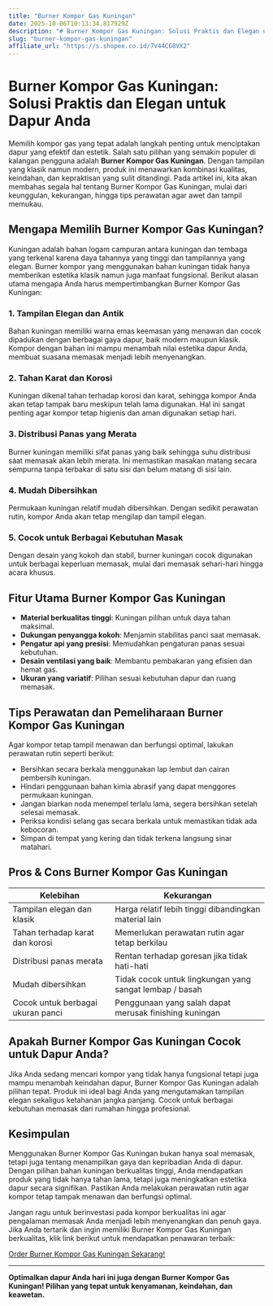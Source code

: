 ```yaml
---
title: "Burner Kompor Gas Kuningan"
date: 2025-10-06T10:13:34.817929Z
description: "# Burner Kompor Gas Kuningan: Solusi Praktis dan Elegan untuk Dapur Anda..."
slug: "burner-kompor-gas-kuningan"
affiliate_url: "https://s.shopee.co.id/7V44C68VX2"
---
```

# Burner Kompor Gas Kuningan: Solusi Praktis dan Elegan untuk Dapur Anda

Memilih kompor gas yang tepat adalah langkah penting untuk menciptakan dapur yang efektif dan estetik. Salah satu pilihan yang semakin populer di kalangan pengguna adalah **Burner Kompor Gas Kuningan**. Dengan tampilan yang klasik namun modern, produk ini menawarkan kombinasi kualitas, keindahan, dan kepraktisan yang sulit ditandingi. Pada artikel ini, kita akan membahas segala hal tentang Burner Kompor Gas Kuningan, mulai dari keunggulan, kekurangan, hingga tips perawatan agar awet dan tampil memukau.

## Mengapa Memilih Burner Kompor Gas Kuningan?

Kuningan adalah bahan logam campuran antara kuningan dan tembaga yang terkenal karena daya tahannya yang tinggi dan tampilannya yang elegan. Burner kompor yang menggunakan bahan kuningan tidak hanya memberikan estetika klasik namun juga manfaat fungsional. Berikut alasan utama mengapa Anda harus mempertimbangkan Burner Kompor Gas Kuningan:

### 1. Tampilan Elegan dan Antik

Bahan kuningan memiliki warna emas keemasan yang menawan dan cocok dipadukan dengan berbagai gaya dapur, baik modern maupun klasik. Kompor dengan bahan ini mampu menambah nilai estetika dapur Anda, membuat suasana memasak menjadi lebih menyenangkan.

### 2. Tahan Karat dan Korosi

Kuningan dikenal tahan terhadap korosi dan karat, sehingga kompor Anda akan tetap tampak baru meskipun telah lama digunakan. Hal ini sangat penting agar kompor tetap higienis dan aman digunakan setiap hari.

### 3. Distribusi Panas yang Merata

Burner kuningan memiliki sifat panas yang baik sehingga suhu distribusi saat memasak akan lebih merata. Ini memastikan masakan matang secara sempurna tanpa terbakar di satu sisi dan belum matang di sisi lain.

### 4. Mudah Dibersihkan

Permukaan kuningan relatif mudah dibersihkan. Dengan sedikit perawatan rutin, kompor Anda akan tetap mengilap dan tampil elegan.

### 5. Cocok untuk Berbagai Kebutuhan Masak

Dengan desain yang kokoh dan stabil, burner kuningan cocok digunakan untuk berbagai keperluan memasak, mulai dari memasak sehari-hari hingga acara khusus.

## Fitur Utama Burner Kompor Gas Kuningan

- **Material berkualitas tinggi**: Kuningan pilihan untuk daya tahan maksimal.
- **Dukungan penyangga kokoh**: Menjamin stabilitas panci saat memasak.
- **Pengatur api yang presisi**: Memudahkan pengaturan panas sesuai kebutuhan.
- **Desain ventilasi yang baik**: Membantu pembakaran yang efisien dan hemat gas.
- **Ukuran yang variatif**: Pilihan sesuai kebutuhan dapur dan ruang memasak.

## Tips Perawatan dan Pemeliharaan Burner Kompor Gas Kuningan

Agar kompor tetap tampil menawan dan berfungsi optimal, lakukan perawatan rutin seperti berikut:

- Bersihkan secara berkala menggunakan lap lembut dan cairan pembersih kuningan.
- Hindari penggunaan bahan kimia abrasif yang dapat menggores permukaan kuningan.
- Jangan biarkan noda menempel terlalu lama, segera bersihkan setelah selesai memasak.
- Periksa kondisi selang gas secara berkala untuk memastikan tidak ada kebocoran.
- Simpan di tempat yang kering dan tidak terkena langsung sinar matahari.

## Pros & Cons Burner Kompor Gas Kuningan

| Kelebihan | Kekurangan |
|------------------------------|------------------------------|
| Tampilan elegan dan klasik | Harga relatif lebih tinggi dibandingkan material lain |
| Tahan terhadap karat dan korosi | Memerlukan perawatan rutin agar tetap berkilau |
| Distribusi panas merata | Rentan terhadap goresan jika tidak hati-hati |
| Mudah dibersihkan | Tidak cocok untuk lingkungan yang sangat lembap / basah |
| Cocok untuk berbagai ukuran panci | Penggunaan yang salah dapat merusak finishing kuningan |

## Apakah Burner Kompor Gas Kuningan Cocok untuk Dapur Anda?

Jika Anda sedang mencari kompor yang tidak hanya fungsional tetapi juga mampu menambah keindahan dapur, Burner Kompor Gas Kuningan adalah pilihan tepat. Produk ini ideal bagi Anda yang mengutamakan tampilan elegan sekaligus ketahanan jangka panjang. Cocok untuk berbagai kebutuhan memasak dari rumahan hingga profesional.

## Kesimpulan

Menggunakan Burner Kompor Gas Kuningan bukan hanya soal memasak, tetapi juga tentang menampilkan gaya dan kepribadian Anda di dapur. Dengan pilihan bahan kuningan berkualitas tinggi, Anda mendapatkan produk yang tidak hanya tahan lama, tetapi juga meningkatkan estetika dapur secara signifikan. Pastikan Anda melakukan perawatan rutin agar kompor tetap tampak menawan dan berfungsi optimal.

Jangan ragu untuk berinvestasi pada kompor berkualitas ini agar pengalaman memasak Anda menjadi lebih menyenangkan dan penuh gaya. Jika Anda tertarik dan ingin memiliki Burner Kompor Gas Kuningan berkualitas, klik link berikut untuk mendapatkan penawaran terbaik:

[Order Burner Kompor Gas Kuningan Sekarang!](https://s.shopee.co.id/7V44C68VX2)

---

**Optimalkan dapur Anda hari ini juga dengan Burner Kompor Gas Kuningan! Pilihan yang tepat untuk kenyamanan, keindahan, dan keawetan.**